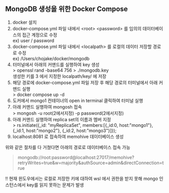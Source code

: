 ## MongoDB 생성을 위한 Docker Compose
1. docker 설치
2. docker-compose.yml 파일 내에서 \<root\> \<password\> 를 임의의 데이터베이스의 접근 계정으로 수정  
ex) user / password
3. docker-compose.yml 파일 내에서 \<localpath\> 를 로컬의 데이터 저장할 경로로 수정  
ex) /Users/chojake/docker/mongodb
4. 터미널에서 아래의 커맨드를 실행하여 key 생성  
\> openssl rand -base64 756 > ./mongodb.key  
생성한 키를 3 에서 지정한 localpath/key/ 에 저장  
5. 해당 경로에 docker-compose.yml 파일 저장 후 해당 경로의 터미널에서 아래 커맨드 실행  
\> docker compose up -d  
6. 도커에서 mongo1 컨테이너의 open in terminal 클릭하여 터미널 실행
7. 아래 커맨드 실행하여 mongosh 접속  
\> mongosh -u root(2에서지정) -p password(2에서지정)  
8. 아래 커맨드 실행하여 replica set의 이름과 멤버 지정  
\> rs.initiate({_id: "myReplicaSet", members:[{_id:0, host:"mongo1"}, {_id:1, host:"mongo2"}, {_id:2, host:"mongo3"}]});  
7. localhost:8081 로 접속하여 memohive 데이터베이스 생성

위와 같은 절차를 다 거쳤다면 아래의 경로로 데이터베이스 접속 가능
> mongodb://root:password@localhost:27017/memohive?retryWrites=true&w=majority&authSource=admin&directConnection=true

!! 현재 윈도우에서는 로컬로 저장한 키에 대하여 wsl 에서 권한을 받지 못해 mongo 인스턴스에서 key를 읽지 못하는 문제가 발생
